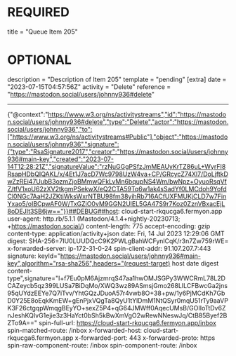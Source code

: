 
# REQUIRED
title = "Queue Item 205"
# OPTIONAL
description = "Description of Item 205"
template = "pending"
[extra]
date = "2023-07-15T04:57:56Z"
activity = "Delete"
reference = "https://mastodon.social/users/johnny936#delete"

---
{"@context":"https://www.w3.org/ns/activitystreams","id":"https://mastodon.social/users/johnny936#delete","type":"Delete","actor":"https://mastodon.social/users/johnny936","to":["https://www.w3.org/ns/activitystreams#Public"],"object":"https://mastodon.social/users/johnny936","signature":{"type":"RsaSignature2017","creator":"https://mastodon.social/users/johnny936#main-key","created":"2023-07-14T12:28:21Z","signatureValue":"rzNuGGgPSfzJmMEAUyKrTZ86uL+WyrFI8RsapHDbQIQAKL/x/4Et1J7acD7Wc9798UzW4va+CP/GRcycZ74Xl7/DoLjftkDwZzREi47UubB3ozmZjoBMmwQFkLvMn6bqupNS4Wm/bwNpz+OyuoRsqVfZ/tfV1xoU62zXV2tkgmPSekwX/eQ2CTA59Tq6w1ak4sSadYf0LMCdoh9YofdCl0NGc7AaH2JZKtiWksWxrNTBU98fm38yihRb716ACfUXFMUKjCLD7w7FinYxao5/oIBCpwAF0W/TxGZiO0vM9GGN2UlEL5GA47S9r7Koz0ZznVBxacEjL8oDEJIt3SB6jw=="}}##DEBUG##host: cloud-start-rkqucga6.fermyon.app
user-agent: http.rb/5.1.1 (Mastodon/4.1.4+nightly-20230713; +https://mastodon.social/)
content-length: 775
accept-encoding: gzip
content-type: application/activity+json
date: Fri, 14 Jul 2023 12:29:06 GMT
digest: SHA-256=7IU0LUUDQcC9K2PWLgBahWCFynlCqK/r3n7Zw759rWE=
x-forwarded-server: ip-172-31-0-24
spin-client-addr: 91.107.207.7:443
signature: keyId="https://mastodon.social/users/johnny936#main-key",algorithm="rsa-sha256",headers="(request-target) host date digest content-type",signature="I+f7Eu0pM6AjzmrqS47aa1hwOMJSGPy3WWCRmL78L2DCAZeycb5qz399LUSa7BiDqMo/XWQ3wz89ASmsjGmo268LILCFBwcGa2jns95qUYdzEEYe7Q7iTvv/YhtGQzJDuoA57r4vwb8O+38+pw/1y6PjMCdKh7GbD0Y25E8oEqkKmEW+gEnPjxVQgTa8QyU1tYlDmM1NtQSyr0mqU51rTy9aaVPK3F26ctgqpWmqgBEyYO+sexZ5P4+qG64JMWff0AqecUMsB/GOIIoTtDv6ZnJeshKQIvG1ejie3z3HaYct0bSh5kBwXmVgO2wRewNNeswJq/CtB85Byef2BZTo9A=="
spin-full-url: https://cloud-start-rkqucga6.fermyon.app/inbox
spin-matched-route: /inbox
x-forwarded-host: cloud-start-rkqucga6.fermyon.app
x-forwarded-port: 443
x-forwarded-proto: https
spin-raw-component-route: /inbox
spin-component-route: /inbox

